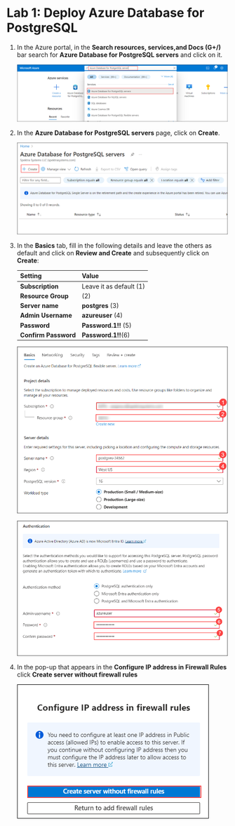 # Lab 1: Deploy Azure Database for PostgreSQL

1. In the Azure portal, in the **Search resources, services,and Docs (G+/)** bar search for **Azure Database for PostgreSQL servers** and click on it.

    ![](Images/img1.png)

2. In the **Azure Database for PostgreSQL servers** page, click on **Create**.

    ![](Images/img2.png)

3. In the **Basics** tab, fill in the following details and leave the others as default and click on **Review and Create** and subsequently click on **Create**:

     |Setting|Value|
     |:----|:----|
     |**Subscription**|Leave it as default (1)|
     |**Resource Group**| (2)|
     | **Server name**|**postgres** (3)|
     |**Admin Username** |**azureuser** (4)|
     |**Password** |**Password.1!!** (5)|
     |**Confirm Password** |**Password.1!!**(6)|
  
     ![](Images/img3.png)
  
     ![](Images/img4.png)

4. In the pop-up that appears in the **Configure IP address in Firewall Rules** click **Create server without firewall rules**
   
   ![](Images/img5.png)



   

   
